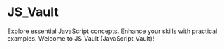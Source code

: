 # JS_Vault
Explore essential JavaScript concepts. Enhance your skills with practical examples. Welcome to JS_Vault (JavaScript_Vault)!
